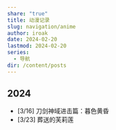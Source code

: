 ```yaml
---
share: "true"
title: 动漫记录
slug: navigation/anime
author: iroak
date: 2024-02-20
lastmod: 2024-02-20
series:
  - 导航
dir: /content/posts
---
```

## 2024
* [3/16]  刀剑神域进击篇：暮色黄昏
* [3/23]  葬送的芙莉莲